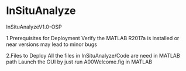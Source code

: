 # InSituAnalyze
InSituAnalyzeV1.0-OSP

1.Prerequisites for Deployment
  Verify the MATLAB R2017a is installed or near versions may lead to minor bugs

2.Files to Deploy
  All the files in InSituAnalyze/Code are need in MATLAB path
  Launch the GUI by just run A00Welcome.fig in MATLAB
